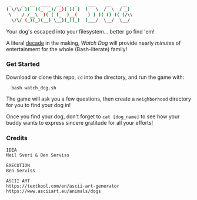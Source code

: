 ```bash
 _    _  __  ____  __  _  _    ___    __    __
( \/\/ )(  )(_  _)/ _)( )( )  (   \  /  \  / _)
 \    / /__\  )( ( (_  )__(    ) ) )( () )( (/\\
  \/\/ (_)(_)(__) \__)(_)(_)  (___/  \__/  \__/
```

Your dog's escaped into your filesystem... better go find 'em!

A literal [decade](https://twitter.com/NoNameGhost/status/385974441219731456) in the making, _Watch Dog_ will provide nearly _minutes_ of entertainment for the whole (Bash-literate) family!

### Get Started

Download or clone this repo, `cd` into the directory, and run the game with:
```
  bash watch_dog.sh
```

The game will ask you a few questions, then create a `neighborhood` directory for you to find your dog in!

Once you find your dog, don't forget to `cat [dog_name]` to see how your buddy wants to express sincere gratitude for all your efforts!

### Credits

```
IDEA
Neil Sveri & Ben Serviss

EXECUTION
Ben Serviss

ASCII ART
https://textkool.com/en/ascii-art-generator
https://www.asciiart.eu/animals/dogs
```